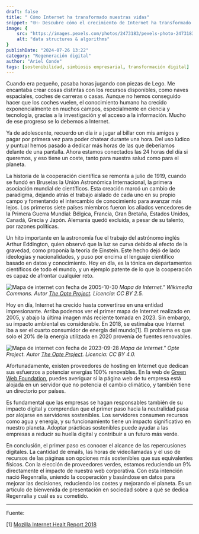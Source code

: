 ```yaml
---
draft: false
title: " Cómo Internet ha transformado nuestras vidas"
snippet: "🌐✨ Descubre cómo el crecimiento de Internet ha transformado nuestras vidas y su impacto ambiental. A través de una anécdota histórica, apostamos por la cooperación para un progreso sostenible. ¡Conoce cómo Regenralia trabaja por un futuro más verde! 🌱"
image: {
    src: "https://images.pexels.com/photos/2473183/pexels-photo-2473183.jpeg?fit=crop&w=430&h=240",
    alt: "data structures & algorithms"
}
publishDate: "2024-07-26 13:22"
category: "Regeneración digital"
author: "Ariel Conde"
tags: [sostenibilidad, simbiosis empresarial, transformación digital]
---
```


Cuando era pequeño, pasaba horas jugando con piezas de Lego. Me encantaba crear cosas distintas con los recursos disponibles, como naves espaciales, coches de carreras o casas. Aunque no hemos conseguido hacer que los coches vuelen, el conocimiento humano ha crecido exponencialmente en muchos campos, especialmente en ciencia y tecnología, gracias a la investigación y el acceso a la información. Mucho de ese progreso se lo debemos a Internet.

Ya de adolescente, recuerdo un día ir a jugar al billar con mis amigos y pagar por primera vez para poder chatear durante una hora. Del uso lúdico y puntual hemos pasado a dedicar más horas de las que deberíamos delante de una pantalla. Ahora estamos conectados las 24 horas del día si queremos, y eso tiene un coste, tanto para nuestra salud como para el planeta.

La historia de la cooperación científica se remonta a julio de 1919, cuando se fundó en Bruselas la Unión Astronómica Internacional, la primera asociación mundial de científicos. Esta creación marcó un cambio de paradigma, dejando atrás el trabajo aislado de cada uno en su propio campo y fomentando el intercambio de conocimiento para avanzar más lejos. Los primeros siete países miembros fueron los aliados vencedores de la Primera Guerra Mundial: Bélgica, Francia, Gran Bretaña, Estados Unidos, Canadá, Grecia y Japón. Alemania quedó excluida, a pesar de su talento, por razones políticas.

Un hito importante en la astronomía fue el trabajo del astrónomo inglés Arthur Eddington, quien observó que la luz se curva debido al efecto de la gravedad, como proponía la teoría de Einstein. Este hecho dejó de lado ideologías y nacionalidades, y puso por encima el lenguaje científico basado en datos y conocimiento. Hoy en día, es la tónica en departamentos científicos de todo el mundo, y un ejemplo patente de lo que la cooperación es capaz de afrontar cualquier reto.

![Mapa de internet con fecha de 2005-10-30](https://upload.wikimedia.org/wikipedia/commons/d/d2/Internet_map_1024.jpg "Primera imagen del alcance de internet") *Mapa de Internet." Wikimedia Commons. Autor [The Opte Project](https://www.opte.org/). Licencia: CC BY 2.5.*

Hoy en día, Internet ha crecido hasta convertirse en una entidad impresionante. Arriba podemos ver el primer mapa de Internet realizado en 2005, y abajo la última imagen más reciente tomada en 2023. Sin embargo, su impacto ambiental es considerable. En 2018, se estimaba que Internet iba a ser el cuarto consumidor de energía del mundo[1]. El problema es que solo el 20% de la energía utilizada en 2020 provenía de fuentes renovables.

![Mapa de internet con fecha de 2023-09-28](http://renderbot.mia1.opte.org/v6/20230928.2200.attempt_1/attempt_1_run_20230928.2200.coords_10000x8000_dark_withlabels.png "Imagen más actualizada del alcance de internet") *Mapa de Internet." Opte Project. Autor [The Opte Project](https://www.opte.org/). Licencia: CC BY 4.0.*

Afortunadamente, existen proveedores de hosting en Internet que dedican sus esfuerzos a potenciar energías 100% renovables. En la web de [Green Web Foundation](https://www.thegreenwebfoundation.org/ "Verificador de páginas web alojadas en servidores verdes"), puedes averiguar si la página web de tu empresa está alojada en un servidor que no potencia el cambio climático, y también tiene un directorio por países.

Es fundamental que las empresas se hagan responsables también de su impacto digital y comprendan que el primer paso hacia la neutralidad pasa por alojarse en servidores sostenibles. Los servidores consumen recursos como agua y energía, y su funcionamiento tiene un impacto significativo en nuestro planeta. Adoptar prácticas sostenibles puede ayudar a las empresas a reducir su huella digital y contribuir a un futuro más verde.

En conclusión, el primer paso es conocer el alcance de las repercusiones digitales. La cantidad de emails, las horas de videollamadas y el uso de recursos de las páginas son opciones más sostenibles que sus equivalentes físicos. Con la elección de proveedores verdes, estamos reduciendo un 9% directamente el impacto de nuestra web corporativa. Con esta intención nació Regenralia, uniendo la cooperación y basándose en datos para mejorar las decisiones, reduciendo los costes y mejorando el planeta. Es un artículo de bienvenida de presentación en sociedad sobre a qué se dedica Regenralia y cuál es su cometido.

---
Fuente:

[1] [Mozilla Internet Healt Report 2018](https://internethealthreport.org/2018/internet-usa-mas-electricidad-que/?lang=es "Internet usa más electricidad que…")

